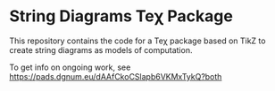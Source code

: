 String Diagrams Teχ Package
===

This repository contains the code for a Teχ package based on TikZ to create string diagrams as models of computation.

To get info on ongoing work, see https://pads.dgnum.eu/dAAfCkoCSlapb6VKMxTykQ?both
